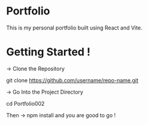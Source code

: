 # Portfolio

This is my personal portfolio built using React and Vite.

# Getting Started !

-> Clone the Repository

git clone https://github.com/username/repo-name.git

-> Go Into the Project Directory

cd Portfolio002

Then -> npm install and you are good to go ! 


